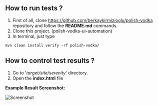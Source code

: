## How to run tests ?


1. First of all, clone https://github.com/berkaykirmizioglu/polish-vodka repository and follow
the **README.md** commands.
1. Clone this project. (polish-vodka-ui-automation)
2. In terminal, just type
````
mvn clean install verify -rf polish-vodka/
````

## How to control test results ?

1. Go to '_target/site/serenity_' directory.
2. Open the **index.html** file

**Example Result Screenshot:**

![Screenshot]()

